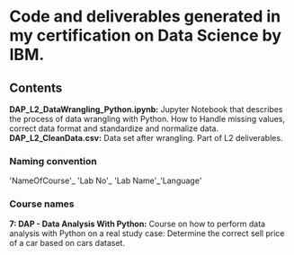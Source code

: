 # Code and deliverables generated in my certification on Data Science by IBM.

## Contents
**DAP_L2_DataWrangling_Python.ipynb:** Jupyter Notebook that describes the process of data wrangling with Python. How to Handle missing values, correct data format and standardize and normalize data.  
**DAP_L2_CleanData.csv:** Data set after wrangling. Part of L2 deliverables.


### Naming convention
'NameOfCourse'_ 'Lab No'_ 'Lab Name'_'Language'

### Course names
**7: DAP - Data Analysis With Python:** Course on how to perform data analysis with Python on a real study case: Determine the correct sell price of a car based on cars dataset.
